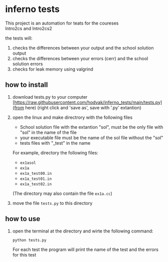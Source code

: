 # inferno tests #
This project is an automation for teats for the coureses  
Intro2cs and Intro2cs2  

the tests will:
1. checks the differences between your output and the school solution output
2. checks the differences between your errors (cerr) and the school solution errors
3. checks for leak memory using valgrind

## how to install ##
1. download tests.py to your computer [https://raw.githubusercontent.com/hodvak/inferno_tests/main/tests.py](from here) (right click and 'save as', save with '.py' extantion)
2. open the linux and make directrory with the following files
   * School solution file with the extantion "sol", must be the only file with "sol" in the name of the file
   * your executable file must be the name of the sol file without the "sol"
   * tests files with "\_test" in the name  
   
   For example, directory the following files:
   * `ex1asol`
   * `ex1a`
   * `ex1a_test00.in`
   * `ex1a_test01.in`
   * `ex1a_test02.in`  
   
   (The directory may also contain the file `ex1a.cc`)
3. move the file `tests.py` to this directory

## how to use ##
1. open the terminal at the directory and wirte the following command:  
   ```bash
   python tests.py
   ```
   For each test the program will print the name of the test and the errors for this test 
   
